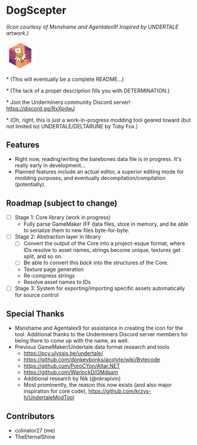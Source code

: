 # DogScepter
*(Icon courtesy of Msnshame and Agentalex9! Inspired by UNDERTALE artwork.)*

<img src="icon.png" alt="icon" width="15%" height="15%"> 

\* (This will eventually be a complete README...)

\* (The lack of a proper description fills you with DETERMINATION.)

\* Join the Underminers community Discord server! https://discord.gg/RxXpdwJ

\* (Oh, right, this is just a work-in-progress modding tool geared toward (but not limited to) UNDERTALE/DELTARUNE by Toby Fox.)

## Features
* Right now, reading/writing the barebones data file is in progress. It's really early in development...
* Planned features include an actual editor, a superior editing mode for modding purposes, and eventually decompilation/compilation (potentially).

## Roadmap (subject to change)
- [ ] Stage 1: Core library (work in progress)
    - Fully parse GameMaker IFF data files, store in memory, and be able to serialize them to new files byte-for-byte.
- [ ] Stage 2: Abstraction layer in library
    - [ ] Convert the output of the Core into a project-esque format, where IDs resolve to asset names, strings become unique, textures get split, and so on.
    - [ ] Be able to convert this *back* into the structures of the Core.
	- Texture page generation
	- Re-compress strings
	- Resolve asset names to IDs
- [ ] Stage 3: System for exporting/importing specific assets automatically for source control

## Special Thanks
* Msnshame and Agentalex9 for assistance in creating the icon for the tool. Additional thanks to the Underminers Discord server members for being there to come up with the name, as well.
* Previous GameMaker/Undertale data format research and tools
    - https://pcy.ulyssis.be/undertale/
    - https://github.com/donkeybonks/acolyte/wiki/Bytecode
    - https://github.com/PoroCYon/Altar.NET
    - https://github.com/WarlockD/GMdsam
	- Additional research by Nik (@nkrapivin)
    - Most prominently, the reason this now exists (and also major inspiration for core code), https://github.com/krzys-h/UndertaleModTool

## Contributors
- colinator27 (me)
- TheEternalShine
